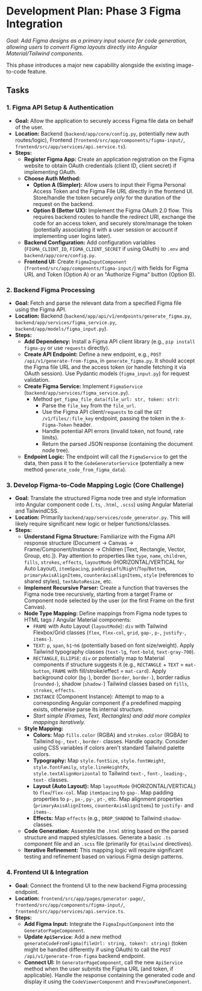 # Development Plan: Phase 3 Figma Integration

*Goal: Add Figma designs as a primary input source for code generation, allowing users to convert Figma layouts directly into Angular Material/Tailwind components.*

This phase introduces a major new capability alongside the existing image-to-code feature.

## Tasks

### 1. Figma API Setup & Authentication

*   **Goal:** Allow the application to securely access Figma file data on behalf of the user.
*   **Location:** Backend (`backend/app/core/config.py`, potentially new auth routes/logic), Frontend (`frontend/src/app/components/figma-input/`, `frontend/src/app/services/api.service.ts`).
*   **Steps:**
    *   **Register Figma App:** Create an application registration on the Figma website to obtain OAuth credentials (client ID, client secret) if implementing OAuth.
    *   **Choose Auth Method:**
        *   **Option A (Simpler):** Allow users to input their Figma Personal Access Token and the Figma File URL directly in the frontend UI. Store/handle the token securely *only* for the duration of the request on the backend.
        *   **Option B (Better UX):** Implement the Figma OAuth 2.0 flow. This requires backend routes to handle the redirect URI, exchange the code for an access token, and securely store/manage the token (potentially associating it with a user session or account if implementing user logins later).
    *   **Backend Configuration:** Add configuration variables (`FIGMA_CLIENT_ID`, `FIGMA_CLIENT_SECRET` if using OAuth) to `.env` and `backend/app/core/config.py`.
    *   **Frontend UI:** Create `FigmaInputComponent` (`frontend/src/app/components/figma-input/`) with fields for Figma URL and Token (Option A) or an "Authorize Figma" button (Option B).

### 2. Backend Figma Processing

*   **Goal:** Fetch and parse the relevant data from a specified Figma file using the Figma API.
*   **Location:** Backend (`backend/app/api/v1/endpoints/generate_figma.py`, `backend/app/services/figma_service.py`, `backend/app/models/figma_input.py`).
*   **Steps:**
    *   **Add Dependency:** Install a Figma API client library (e.g., `pip install figma-py` or use `requests` directly).
    *   **Create API Endpoint:** Define a new endpoint, e.g., `POST /api/v1/generate-from-figma`, in `generate_figma.py`. It should accept the Figma file URL and the access token (or handle fetching it via OAuth session). Use Pydantic models (`figma_input.py`) for request validation.
    *   **Create Figma Service:** Implement `FigmaService` (`backend/app/services/figma_service.py`).
        *   Method `get_figma_file_data(file_url: str, token: str)`:
            *   Parse the `file_key` from the `file_url`.
            *   Use the Figma API client/`requests` to call the `GET /v1/files/:file_key` endpoint, passing the token in the `X-Figma-Token` header.
            *   Handle potential API errors (invalid token, not found, rate limits).
            *   Return the parsed JSON response (containing the document node tree).
    *   **Endpoint Logic:** The endpoint will call the `FigmaService` to get the data, then pass it to the `CodeGeneratorService` (potentially a new method `generate_code_from_figma_data`).

### 3. Develop Figma-to-Code Mapping Logic (Core Challenge)

*   **Goal:** Translate the structured Figma node tree and style information into Angular component code (`.ts`, `.html`, `.scss`) using Angular Material and TailwindCSS.
*   **Location:** Primarily `backend/app/services/code_generator.py`. This will likely require significant new logic or helper functions/classes.
*   **Steps:**
    *   **Understand Figma Structure:** Familiarize with the Figma API response structure (Document -> Canvas -> Frame/Component/Instance -> Children [Text, Rectangle, Vector, Group, etc.]). Pay attention to properties like `type`, `name`, `children`, `fills`, `strokes`, `effects`, `layoutMode` (HORIZONTAL/VERTICAL for Auto Layout), `itemSpacing`, `paddingLeft`/`Right`/`Top`/`Bottom`, `primaryAxisAlignItems`, `counterAxisAlignItems`, `style` (references to shared styles), `textAutoResize`, etc.
    *   **Implement Recursive Parser:** Create a function that traverses the Figma node tree recursively, starting from a target Frame or Component node selected by the user (or the first Frame on the first Canvas).
    *   **Node Type Mapping:** Define mappings from Figma node types to HTML tags / Angular Material components:
        *   `FRAME` with Auto Layout (`layoutMode`): `div` with Tailwind Flexbox/Grid classes (`flex`, `flex-col`, `grid`, `gap-`, `p-`, `justify-`, `items-`).
        *   `TEXT`: `p`, `span`, `h1`-`h6` (potentially based on font size/weight). Apply Tailwind typography classes (`text-lg`, `font-bold`, `text-gray-700`).
        *   `RECTANGLE`, `ELLIPSE`: `div` or potentially map to Material components if structure suggests it (e.g., `RECTANGLE` + `TEXT` = `mat-button`, `FRAME` with fill/stroke/effect = `mat-card`). Apply background color (`bg-`), border (`border`, `border-`), border radius (`rounded-`), shadow (`shadow-`) Tailwind classes based on `fills`, `strokes`, `effects`.
        *   `INSTANCE` (Component Instance): Attempt to map to a corresponding Angular component *if* a predefined mapping exists, otherwise parse its internal structure.
        *   *Start simple (Frames, Text, Rectangles) and add more complex mappings iteratively.*
    *   **Style Mapping:**
        *   **Colors:** Map `fills.color` (RGBA) and `strokes.color` (RGBA) to Tailwind `bg-`, `text-`, `border-` classes. Handle opacity. Consider using CSS variables if colors aren't standard Tailwind palette colors.
        *   **Typography:** Map `style.fontSize`, `style.fontWeight`, `style.fontFamily`, `style.lineHeightPx`, `style.textAlignHorizontal` to Tailwind `text-`, `font-`, `leading-`, `text-` classes.
        *   **Layout (Auto Layout):** Map `layoutMode` (HORIZONTAL/VERTICAL) to `flex`/`flex-col`. Map `itemSpacing` to `gap-`. Map padding properties to `p-`, `px-`, `py-`, `pt-`, etc. Map alignment properties (`primaryAxisAlignItems`, `counterAxisAlignItems`) to `justify-` and `items-`.
        *   **Effects:** Map `effects` (e.g., `DROP_SHADOW`) to Tailwind `shadow-` classes.
    *   **Code Generation:** Assemble the `.html` string based on the parsed structure and mapped styles/classes. Generate a basic `.ts` component file and an `.scss` file (primarily for `@tailwind` directives).
    *   **Iterative Refinement:** This mapping logic will require significant testing and refinement based on various Figma design patterns.

### 4. Frontend UI & Integration

*   **Goal:** Connect the frontend UI to the new backend Figma processing endpoint.
*   **Location:** `frontend/src/app/pages/generator-page/`, `frontend/src/app/components/figma-input/`, `frontend/src/app/services/api.service.ts`.
*   **Steps:**
    *   **Add Figma Input:** Integrate the `FigmaInputComponent` into the `GeneratorPageComponent`.
    *   **Update `ApiService`:** Add a new method `generateCodeFromFigma(fileUrl: string, token?: string)` (token might be handled differently if using OAuth) to call the `POST /api/v1/generate-from-figma` backend endpoint.
    *   **Connect UI:** In `GeneratorPageComponent`, call the new `ApiService` method when the user submits the Figma URL (and token, if applicable). Handle the response containing the generated code and display it using the `CodeViewerComponent` and `PreviewPaneComponent`. 